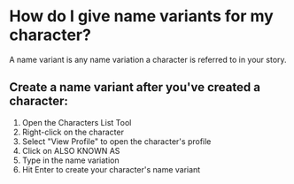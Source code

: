 # How do I give name variants for my character?

A name variant is any name variation a character is referred to in your story.

## Create a name variant after you've created a character:

1. Open the Characters List Tool
2. Right-click on the character
3. Select "View Profile" to open the character's profile
4. Click on ALSO KNOWN AS 
5. Type in the name variation
6. Hit Enter to create your character's name variant